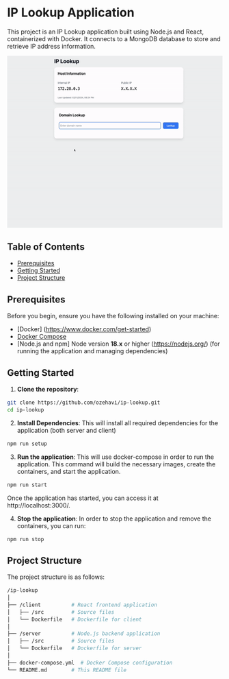 # IP Lookup Application

This project is an IP Lookup application built using Node.js and React, containerized with Docker. It connects to a MongoDB database to store and retrieve IP address information.

![Demo of IP Lookup Application](https://github.com/ozehavi/ip-lookup/blob/main/demo.gif)


## Table of Contents
- [Prerequisites](#prerequisites)
- [Getting Started](#getting-started)
- [Project Structure](#project-structure)

## Prerequisites

Before you begin, ensure you have the following installed on your machine:
- [Docker] (https://www.docker.com/get-started)
- [Docker Compose](https://docs.docker.com/compose/)
- [Node.js and npm] Node version **18.x** or higher (https://nodejs.org/) (for running the application and managing dependencies)

## Getting Started

1. **Clone the repository**:
```bash
git clone https://github.com/ozehavi/ip-lookup.git
cd ip-lookup
```

2. **Install Dependencies**:
This will install all required dependencies for the application (both server and client)
```bash
npm run setup
```

3. **Run the application**:
This will use docker-compose in order to run the application. This command will build the necessary images, create the containers, and start the application. 
```bash
npm run start
```

Once the application has started, you can access it at http://localhost:3000/.


4. **Stop the application**:
In order to stop the application and remove the containers, you can run:
```bash
npm run stop
```

## Project Structure

The project structure is as follows:
```bash
/ip-lookup
│
├── /client          # React frontend application
│   ├── /src         # Source files
│   └── Dockerfile   # Dockerfile for client
│
├── /server          # Node.js backend application
│   ├── /src         # Source files
│   └── Dockerfile   # Dockerfile for server
│
├── docker-compose.yml  # Docker Compose configuration
└── README.md        # This README file
```
